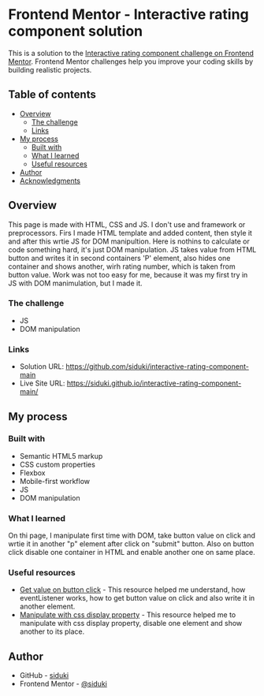 # Frontend Mentor - Interactive rating component solution

This is a solution to the [Interactive rating component challenge on Frontend Mentor](https://www.frontendmentor.io/challenges/interactive-rating-component-koxpeBUmI). Frontend Mentor challenges help you improve your coding skills by building realistic projects. 

## Table of contents

- [Overview](#overview)
  - [The challenge](#the-challenge)
  - [Links](#links)
- [My process](#my-process)
  - [Built with](#built-with)
  - [What I learned](#what-i-learned)
  - [Useful resources](#useful-resources)
- [Author](#author)
- [Acknowledgments](#acknowledgments)

## Overview

This page is made with HTML, CSS and JS. I don't use and framework or preprocessors. Firs I made HTML template and added content, then style it and after this wrtie JS for DOM manipultion. Here is nothins to calculate or code something hard, it's just DOM manipulation. JS takes value from HTML button and writes it in second containers 'P' element, also hides one container and shows another, wirh rating number, which is taken from button value. Work was not too easy for me, because it was my first try in JS with DOM manimulation, but I made it.

### The challenge

- JS
- DOM manipulation

### Links

- Solution URL: https://github.com/siduki/interactive-rating-component-main
- Live Site URL: https://siduki.github.io/interactive-rating-component-main/

## My process

### Built with

- Semantic HTML5 markup
- CSS custom properties
- Flexbox
- Mobile-first workflow
- JS
- DOM manipulation

### What I learned

On thi page, I manipulate first time with DOM, take button value on click and wrtie it in another "p" element after click on "submit" button. Also on button click disable one container in HTML and enable another one on same place.

### Useful resources

- [Get value on button click](https://stackoverflow.com/questions/63199551/how-to-get-the-values-of-buttons-with-eventlistener) - This resource helped me understand, how eventListener works, how to get button value on click and also write it in another element.
- [Manipulate with css display property](https://stackoverflow.com/questions/65858304/how-do-i-use-the-css-display-property-on-clicking-a-button) - This resource helped me to manipulate with css display property, disable one element and show another to its place.

## Author

- GitHub - [siduki](https://github.com/siduki)
- Frontend Mentor - [@siduki](https://www.frontendmentor.io/profile/siduki)
